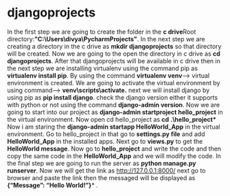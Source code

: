 # djangoprojects
In the first step we are going to create the folder in the **c drive**Root directory:**"C:\Users\divya\PycharmProjects"**.
In the next step we are creating a directory in the c drive as **mkdir djangoprojects** so that directory will be created.
Now we are going to the open the directory in c drive as **cd djangoprojects**.
After that djangoprojects will be available in c drive then in the next step we are installing virtualenv using the command pip as **virtualenv install pip**.
By using the command **virtualenv venv**--> virtual environment is created.
We are going to activate the virtual environment by using command--> **venv\scripts\activate.**
next we will install django by using pip as **pip install django**.
check the django version either it supports with python or not using the command **django-admin version**.
Now we are going to start into our project as **django-admin startproject hello_project** in the virtual environment.
Now open cd hello_project as **cd .\hello_project\***
Now i am staring the **django-admin startapp HelloWorld_App** in the virtual environment.
Go to hello_project in that go to **settings.py file** and add **HelloWorld_App** in the installed apps.
Next go to **views.py** to get the **HelloWorld message**.
Now go to **hello_project** and write the code and then copy the same code in the **HelloWorld_App** and we will modify the code.
In the final step we are going to run the server as **python manage.py runserver**. Now we will get the link as http://127.0.0.1:8000/ next go to browser and paste the link then the messaged will be displayed as **{“Message”: “Hello World!”}*** .

